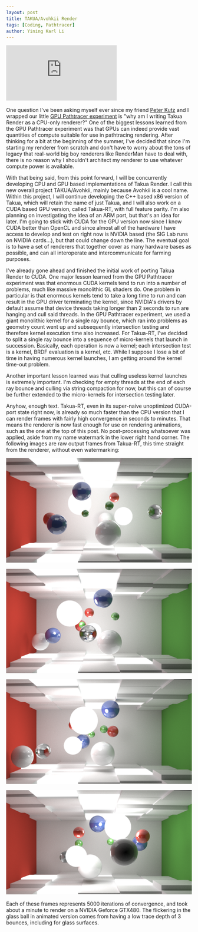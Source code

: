 ```yaml
---
layout: post
title: TAKUA/Avohkii Render
tags: [Coding, Pathtracer]
author: Yining Karl Li
---
```


<p><div class='embed-container'><iframe src='https://player.vimeo.com/video/53735318' frameborder='0'>Takua-RT "Orbital" Demo</iframe></div></p>

One question I've been asking myself ever since my friend [Peter Kutz](http://peterkutz.com/) and I wrapped our little [GPU Pathtracer experiment](http://gpupathtracer.blogspot.com/) is "why am I writing Takua Render as a CPU-only renderer?" One of the biggest lessons learned from the GPU Pathtracer experiment was that GPUs can indeed provide vast quantities of compute suitable for use in pathtracing rendering. After thinking for a bit at the beginning of the summer, I've decided that since I'm starting my renderer from scratch and don't have to worry about the tons of legacy that real-world big boy renderers like RenderMan have to deal with, there is no reason why I shouldn't architect my renderer to use whatever compute power is available.

With that being said, from this point forward, I will be concurrently developing CPU and GPU based implementations of Takua Render. I call this new overall project TAKUA/Avohkii, mainly because Avohkii is a cool name. Within this project, I will continue developing the C++ based x86 version of Takua, which will retain the name of just Takua, and I will also work on a CUDA based GPU version, called Takua-RT, with full feature parity. I'm also planning on investigating the idea of an ARM port, but that's an idea for later. I'm going to stick with CUDA for the GPU version now since I know CUDA better than OpenCL and since almost all of the hardware I have access to develop and test on right now is NVIDIA based (the SIG Lab runs on NVIDIA cards...), but that could change down the line. The eventual goal is to have a set of renderers that together cover as many hardware bases as possible, and can all interoperate and intercommunicate for farming purposes.

I've already gone ahead and finished the initial work of porting Takua Render to CUDA. One major lesson learned from the GPU Pathtracer experiment was that enormous CUDA kernels tend to run into a number of problems, much like massive monolithic GL shaders do. One problem in particular is that enormous kernels tend to take a long time to run and can result in the GPU driver terminating the kernel, since NVIDIA's drivers by default assume that device threads taking longer than 2 seconds to run are hanging and cull said threads. In the GPU Pathtracer experiment, we used a giant monolithic kernel for a single ray bounce, which ran into problems as geometry count went up and subsequently intersection testing and therefore kernel execution time also increased. For Takua-RT, I've decided to split a single ray bounce into a sequence of micro-kernels that launch in succession. Basically, each operation is now a kernel; each intersection test is a kernel, BRDF evaluation is a kernel, etc. While I suppose I lose a bit of time in having numerous kernel launches, I am getting around the kernel time-out problem.

Another important lesson learned was that culling useless kernel launches is extremely important. I'm checking for empty threads at the end of each ray bounce and culling via string compaction for now, but this can of course be further extended to the micro-kernels for intersection testing later.

Anyhow, enough text. Takua-RT, even in its super-naive unoptimized CUDA-port state right now, is already so much faster than the CPU version that I can render frames with fairly high convergence in seconds to minutes. That means the renderer is now fast enough for use on rendering animations, such as the one at the top of this post. No post-processing whatsoever was applied, aside from my name watermark in the lower right hand corner. The following images are raw output frames from Takua-RT, this time straight from the renderer, without even watermarking:

[![](/content/images/2012/Sep/animTest.1.png)](/content/images/2012/Sep/animTest.1.png)

[![](/content/images/2012/Sep/animTest.60.png)](/content/images/2012/Sep/animTest.60.png)

[![](/content/images/2012/Sep/animTest.100.png)](/content/images/2012/Sep/animTest.100.png)

[![](/content/images/2012/Sep/animTest.169.png)](/content/images/2012/Sep/animTest.169.png)

Each of these frames represents 5000 iterations of convergence, and took about a minute to render on a NVIDIA Geforce GTX480. The flickering in the glass ball in animated version comes from having a low trace depth of 3 bounces, including for glass surfaces.
